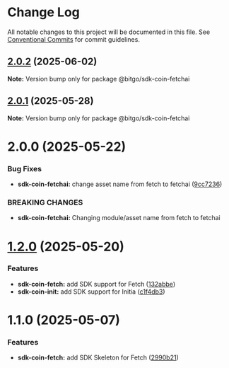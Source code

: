 # Change Log

All notable changes to this project will be documented in this file.
See [Conventional Commits](https://conventionalcommits.org) for commit guidelines.

## [2.0.2](https://github.com/BitGo/BitGoJS/compare/@bitgo/sdk-coin-fetchai@2.0.1...@bitgo/sdk-coin-fetchai@2.0.2) (2025-06-02)

**Note:** Version bump only for package @bitgo/sdk-coin-fetchai

## [2.0.1](https://github.com/BitGo/BitGoJS/compare/@bitgo/sdk-coin-fetchai@2.0.0...@bitgo/sdk-coin-fetchai@2.0.1) (2025-05-28)

**Note:** Version bump only for package @bitgo/sdk-coin-fetchai

# 2.0.0 (2025-05-22)

### Bug Fixes

- **sdk-coin-fetchai:** change asset name from fetch to fetchai ([9cc7236](https://github.com/BitGo/BitGoJS/commit/9cc72360dbb7c025000fe5cccc5d05a974cae6f5))

### BREAKING CHANGES

- **sdk-coin-fetchai:** Changing module/asset name from fetch to fetchai

# [1.2.0](https://github.com/BitGo/BitGoJS/compare/@bitgo/sdk-coin-fetch@1.1.0...@bitgo/sdk-coin-fetch@1.2.0) (2025-05-20)

### Features

- **sdk-coin-fetch:** add SDK support for Fetch ([132abbe](https://github.com/BitGo/BitGoJS/commit/132abbe8897512bb1d1248e22da33cf68f715b08))
- **sdk-coin-init:** add SDK support for Initia ([c1f4db3](https://github.com/BitGo/BitGoJS/commit/c1f4db32fa0d239cac424a1e24410a37ef80d1d7))

# 1.1.0 (2025-05-07)

### Features

- **sdk-coin-fetch:** add SDK Skeleton for Fetch ([2990b21](https://github.com/BitGo/BitGoJS/commit/2990b21ca37641ba4573828bc550362cb1b0ab3f))
